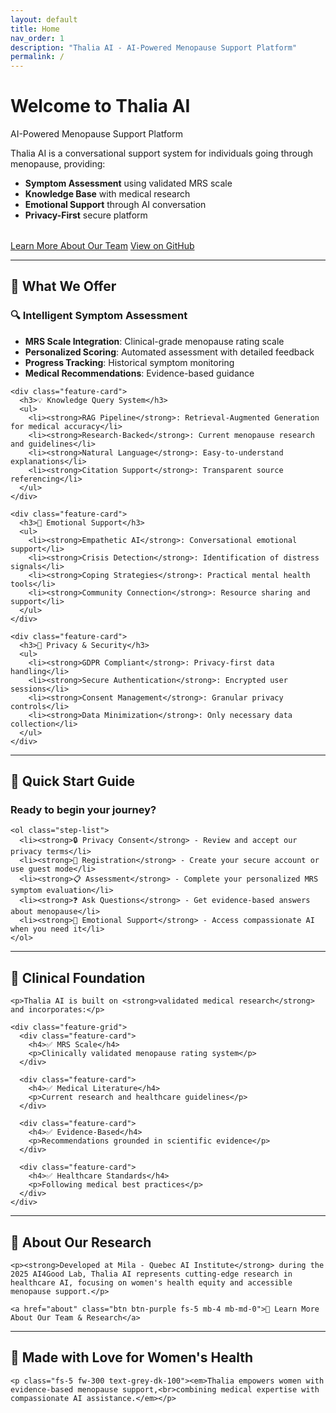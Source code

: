 ```yaml
---
layout: default
title: Home
nav_order: 1
description: "Thalia AI - AI-Powered Menopause Support Platform"
permalink: /
---
```


<div class="hero-section">
  <h1 class="fs-9">Welcome to Thalia AI</h1>
  <p class="fs-6 fw-300">AI-Powered Menopause Support Platform</p>
  
  <div class="steps">
    <p>Thalia AI is a conversational support system for individuals going through menopause, providing:</p>
    <ul class="feature-list">
      <li><strong>Symptom Assessment</strong> using validated MRS scale</li>
      <li><strong>Knowledge Base</strong> with medical research</li>
      <li><strong>Emotional Support</strong> through AI conversation</li>
      <li><strong>Privacy-First</strong> secure platform</li>
    </ul>
  </div>
  
  <div style="margin-top: 2rem;">
    <a href="about" class="btn btn-primary fs-5 mb-4 mb-md-0 mr-2">Learn More About Our Team</a>
    <a href="#" class="btn btn-outline fs-5 mb-4 mb-md-0">View on GitHub</a>
  </div>
</div>

---

<div class="content-section">
  <h2 class="text-center">🌟 What We Offer</h2>
  
  <div class="feature-grid">
    <div class="feature-card">
      <h3>🔍 Intelligent Symptom Assessment</h3>
      <ul>
        <li><strong>MRS Scale Integration</strong>: Clinical-grade menopause rating scale</li>
        <li><strong>Personalized Scoring</strong>: Automated assessment with detailed feedback</li>
        <li><strong>Progress Tracking</strong>: Historical symptom monitoring</li>
        <li><strong>Medical Recommendations</strong>: Evidence-based guidance</li>
      </ul>
    </div>
    
    <div class="feature-card">
      <h3>💡 Knowledge Query System</h3>
      <ul>
        <li><strong>RAG Pipeline</strong>: Retrieval-Augmented Generation for medical accuracy</li>
        <li><strong>Research-Backed</strong>: Current menopause research and guidelines</li>
        <li><strong>Natural Language</strong>: Easy-to-understand explanations</li>
        <li><strong>Citation Support</strong>: Transparent source referencing</li>
      </ul>
    </div>
    
    <div class="feature-card">
      <h3>💝 Emotional Support</h3>
      <ul>
        <li><strong>Empathetic AI</strong>: Conversational emotional support</li>
        <li><strong>Crisis Detection</strong>: Identification of distress signals</li>
        <li><strong>Coping Strategies</strong>: Practical mental health tools</li>
        <li><strong>Community Connection</strong>: Resource sharing and support</li>
      </ul>
    </div>
    
    <div class="feature-card">
      <h3>🔐 Privacy & Security</h3>
      <ul>
        <li><strong>GDPR Compliant</strong>: Privacy-first data handling</li>
        <li><strong>Secure Authentication</strong>: Encrypted user sessions</li>
        <li><strong>Consent Management</strong>: Granular privacy controls</li>
        <li><strong>Data Minimization</strong>: Only necessary data collection</li>
      </ul>
    </div>
  </div>
</div>

---

<div class="content-section">
  <div class="info-section">
    <h2 class="text-center">🚀 Quick Start Guide</h2>
    <h3 class="text-center">Ready to begin your journey?</h3>
    
    <ol class="step-list">
      <li><strong>🔒 Privacy Consent</strong> - Review and accept our privacy terms</li>
      <li><strong>👤 Registration</strong> - Create your secure account or use guest mode</li>
      <li><strong>📋 Assessment</strong> - Complete your personalized MRS symptom evaluation</li>
      <li><strong>❓ Ask Questions</strong> - Get evidence-based answers about menopause</li>
      <li><strong>💬 Emotional Support</strong> - Access compassionate AI when you need it</li>
    </ol>
  </div>
</div>

---

<div class="content-section">
  <div class="text-center">
    <h2 class="fs-7 fw-700">🏥 Clinical Foundation</h2>
    
    <p>Thalia AI is built on <strong>validated medical research</strong> and incorporates:</p>
    
    <div class="feature-grid">
      <div class="feature-card">
        <h4>✅ MRS Scale</h4>
        <p>Clinically validated menopause rating system</p>
      </div>
      
      <div class="feature-card">
        <h4>✅ Medical Literature</h4>
        <p>Current research and healthcare guidelines</p>
      </div>
      
      <div class="feature-card">
        <h4>✅ Evidence-Based</h4>
        <p>Recommendations grounded in scientific evidence</p>
      </div>
      
      <div class="feature-card">
        <h4>✅ Healthcare Standards</h4>
        <p>Following medical best practices</p>
      </div>
    </div>
  </div>
</div>

---

<div class="content-section">
  <div class="text-center">
    <h2 class="fs-7 fw-700">🔬 About Our Research</h2>
    
    <p><strong>Developed at Mila - Quebec AI Institute</strong> during the 2025 AI4Good Lab, Thalia AI represents cutting-edge research in healthcare AI, focusing on women's health equity and accessible menopause support.</p>
    
    <a href="about" class="btn btn-purple fs-5 mb-4 mb-md-0">🎯 Learn More About Our Team & Research</a>
  </div>
</div>

---

<div class="content-section">
  <div class="text-center">
    <h2 class="fs-7 fw-700 text-purple-000">💜 Made with Love for Women's Health</h2>
    
    <p class="fs-5 fw-300 text-grey-dk-100"><em>Thalia empowers women with evidence-based menopause support,<br>combining medical expertise with compassionate AI assistance.</em></p>
  </div>
</div>